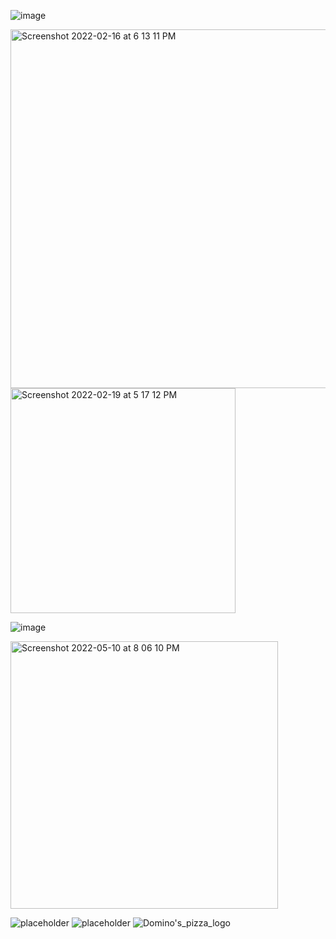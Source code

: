 

![image](https://user-images.githubusercontent.com/77092646/159104642-78136691-7a08-4c14-bf40-c2ac3428a6cf.png)

<img width="574" alt="Screenshot 2022-02-16 at 6 13 11 PM" src="https://user-images.githubusercontent.com/77092646/154266918-83575622-3fc9-4ee6-ad53-1dbf092e9b00.png">

<img width="360" alt="Screenshot 2022-02-19 at 5 17 12 PM" src="https://user-images.githubusercontent.com/77092646/154799461-31fd6930-552a-40d2-8aed-579322efef17.png">

![image](https://user-images.githubusercontent.com/77092646/158541581-197ec71d-9962-431c-8a48-3448c51c4a2e.png)


<img width="428" alt="Screenshot 2022-05-10 at 8 06 10 PM" src="https://user-images.githubusercontent.com/77092646/167654505-370d0878-cb40-48a8-85ca-b8294d121912.png">


![placeholder](https://user-images.githubusercontent.com/77092646/205445288-12e2b071-d064-4073-a7f1-6a6cbeab1be1.png)
![placeholder](https://user-images.githubusercontent.com/77092646/205445300-51586a1a-66c2-4184-9577-5c5d145d69e6.png)
![Domino's_pizza_logo](https://user-images.githubusercontent.com/77092646/207452290-ba3c1ffe-93a4-4449-8273-d6c587467439.png)
